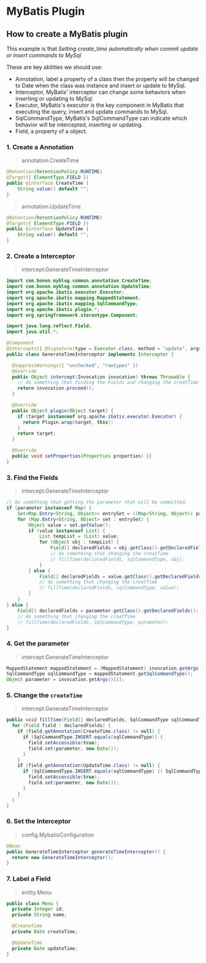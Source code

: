 # MyBatis Plugin

## How to create a MyBatis plugin

This example is that *Setting create_time automatically when commit update or insert commands to MySql*

These are key abilities we should use:

- Annotation, label a property of a class then the property will be changed to Date when the class was instance and insert or update to MySql.
- Interceptor, MyBatis' interceptor can change some behaviors when inserting or updating to MySql.
- Executor, MyBatis's executor is the key component in MyBatis that executing the query, insert and update commands to MySql. 
- SqlCommandType, MyBatis's SqlCommandType can indicate which behavior will be intercepted, inserting or updating.
- Field, a property of a object.

### 1. Create a Annotation

> annotation.CreateTime
``` java
@Retention(RetentionPolicy.RUNTIME)
@Target({ ElementType.FIELD })
public @interface CreateTime {
    String value() default "";
}
```

> annotation.UpdateTime
``` java
@Retention(RetentionPolicy.RUNTIME)
@Target({ ElementType.FIELD })
public @interface UpdateTime {
    String value() default "";
}
```

### 2. Create a Interceptor

> intercept.GenerateTimeInterceptor
``` java
import com.bonon.myblog.common.annotation.CreateTime;
import com.bonon.myblog.common.annotation.UpdateTime;
import org.apache.ibatis.executor.Executor;
import org.apache.ibatis.mapping.MappedStatement;
import org.apache.ibatis.mapping.SqlCommandType;
import org.apache.ibatis.plugin.*;
import org.springframework.stereotype.Component;

import java.lang.reflect.Field;
import java.util.*;

@Component
@Intercepts({ @Signature(type = Executor.class, method = "update", args = { MappedStatement.class, Object.class })})
public class GenerateTimeInterceptor implements Interceptor {

  @SuppressWarnings({ "unchecked", "rawtypes" })
  @Override
  public Object intercept(Invocation invocation) throws Throwable {
    // do something that finding the Fields and changing the creatTime
    return invocation.proceed();
  }

  @Override
  public Object plugin(Object target) {
    if (target instanceof org.apache.ibatis.executor.Executor) {
      return Plugin.wrap(target, this);
    }
    return target;
  }

  @Override
  public void setProperties(Properties properties) {}
}
```

### 3. Find the Fields

> intercept.GenerateTimeInterceptor
``` java
// do something that getting the parameter that will be committed.
if (parameter instanceof Map) {
    Set<Map.Entry<String, Object>> entrySet = ((Map<String, Object>) parameter).entrySet();
    for (Map.Entry<String, Object> set : entrySet) {
        Object value = set.getValue();
        if (value instanceof List) {
            List tempList = (List) value;
            for (Object obj : tempList) {
                Field[] declaredFields = obj.getClass().getDeclaredFields();
                // do something that changing the creatTime
                // fillTime(declaredFields, sqlCommandType, obj);
            }
        } else {
            Field[] declaredFields = value.getClass().getDeclaredFields();
            // do something that changing the creatTime
            // fillTime(declaredFields, sqlCommandType, value);
        }
    }
} else {
    Field[] declaredFields = parameter.getClass().getDeclaredFields();
    // do something that changing the creatTime
    // fillTime(declaredFields, sqlCommandType, parameter);
}
```

### 4. Get the parameter
> intercept.GenerateTimeInterceptor
``` java
MappedStatement mappedStatement = (MappedStatement) invocation.getArgs()[0];
SqlCommandType sqlCommandType = mappedStatement.getSqlCommandType();
Object parameter = invocation.getArgs()[1];
```

### 5. Change the `createTime`
> intercept.GenerateTimeInterceptor
``` java
public void fillTime(Field[] declaredFields, SqlCommandType sqlCommandType, Object parameter) throws Throwable {
  for (Field field : declaredFields) {
    if (field.getAnnotation(CreateTime.class) != null) {
      if (SqlCommandType.INSERT.equals(sqlCommandType)) {
        field.setAccessible(true);
        field.set(parameter, new Date());
      }
    }
    if (field.getAnnotation(UpdateTime.class) != null) {
      if (SqlCommandType.INSERT.equals(sqlCommandType) || SqlCommandType.UPDATE.equals(sqlCommandType)) {
        field.setAccessible(true);
        field.set(parameter, new Date());
      }
    }
  }
}
```

### 6. Set the Interceptor
> config.MybatisConfiguration

``` java
@Bean
public GenerateTimeInterceptor generateTimeIntercepter() {
  return new GenerateTimeInterceptor();
}
```

### 7. Label a Field
> entity.Menu
``` java
public class Menu {
  private Integer id;
  private String name;

  @CreateTime
  private Date createTime;

  @UpdateTime
  private Date updateTime;
}
```